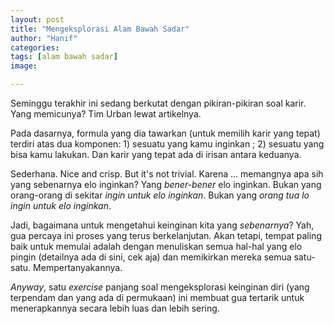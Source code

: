 ```yaml
---
layout: post
title: "Mengeksplorasi Alam Bawah Sadar"
author: "Hanif" 
categories: 
tags: [alam bawah sadar]
image: 

---
```


Seminggu terakhir ini sedang berkutat dengan pikiran-pikiran soal karir. Yang memicunya? Tim Urban lewat artikelnya. 

Pada dasarnya, formula yang dia tawarkan (untuk memilih karir yang tepat) terdiri atas dua komponen: 1) sesuatu yang kamu inginkan ; 2) sesuatu yang bisa kamu lakukan. Dan karir yang tepat ada di irisan antara keduanya. 

Sederhana. Nice and crisp. But it's not trivial. Karena ... memangnya apa sih yang sebenarnya elo inginkan? Yang *bener-bener* elo inginkan. Bukan yang orang-orang di sekitar *ingin untuk elo inginkan*. Bukan yang *orang tua lo ingin untuk elo inginkan*. 

Jadi, bagaimana untuk mengetahui keinginan kita yang *sebenarnya*? Yah, gua percaya ini proses yang terus berkelanjutan. Akan tetapi, tempat paling baik untuk memulai adalah dengan menuliskan semua hal-hal yang elo pingin (detailnya ada di sini, cek aja) dan memikirkan mereka semua satu-satu. Mempertanyakannya. 

*Anyway*, satu *exercise* panjang soal mengeksplorasi keinginan diri (yang terpendam dan yang ada di permukaan) ini membuat gua tertarik untuk menerapkannya secara lebih luas dan lebih sering. 
